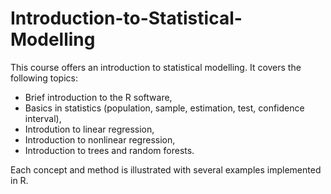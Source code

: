 # Introduction-to-Statistical-Modelling

This course offers an introduction to statistical modelling. It covers the following topics:
- Brief introduction to the R software,
- Basics in statistics (population, sample, estimation, test, confidence interval),
- Introdution to linear regression,
- Introduction to nonlinear regression,
- Introduction to trees and random forests.

Each concept and method is illustrated with several examples implemented in R. 
